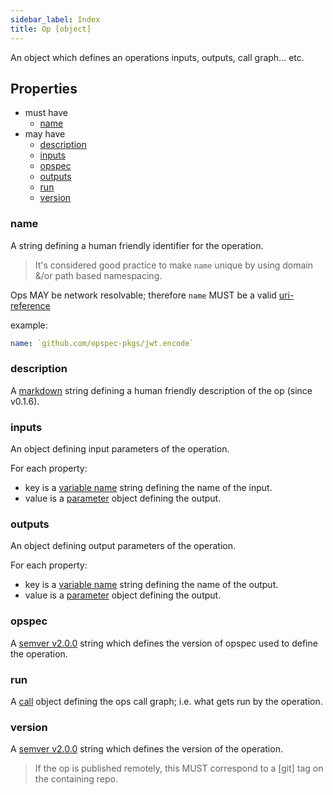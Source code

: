 ```yaml
---
sidebar_label: Index
title: Op [object]
---
```

An object which defines an operations inputs, outputs, call graph... etc.

## Properties
- must have
    - [name](#name)
- may have
    - [description](#description)
    - [inputs](#inputs)
    - [opspec](#opspec)
    - [outputs](#outputs)
    - [run](#run)
    - [version](#version)

### name
A string defining a human friendly identifier for the operation.

> It's considered good practice to make `name` unique by using domain
> &/or path based namespacing.

Ops MAY be network resolvable; therefore `name` MUST be a valid
[uri-reference](https://tools.ietf.org/html/rfc3986#section-4.1)

example:
```yaml
name: `github.com/opspec-pkgs/jwt.encode`
```

### description
A [markdown](./markdown) string defining a human friendly description of the op (since v0.1.6).

### inputs
An object defining input parameters of the operation.

For each property:
- key is a [variable name](./variable-name) string defining the name of the input.
- value is a [parameter](parameter/index) object defining the output. 

### outputs
An object defining output parameters of the operation.

For each property:
- key is a [variable name](./variable-name) string defining the name of the output.
- value is a [parameter](parameter/index) object defining the output.

### opspec
A [semver v2.0.0](https://semver.org/spec/v2.0.0.html) string which defines the version of opspec used to define the operation.

### run
A [call](call/index) object defining the ops call graph; i.e. what gets run by the operation. 

### version
A [semver v2.0.0](https://semver.org/spec/v2.0.0.html) string which defines the version of the operation. 

> If the op is published remotely, this MUST correspond to a [git] tag on the containing repo.